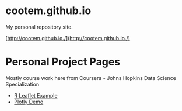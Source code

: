 # cootem.github.io
My personal repository site.

[http://cootem.github.io./](http://cootem.github.io./)

# Personal Project Pages

Mostly course work here from Coursera - Johns Hopkins Data Science Specialization

*   [R Leaflet Example](CourseraDataProducts_leaflet.html)
*   [Plotly Demo](Coursera_plotlyDemo.html)
